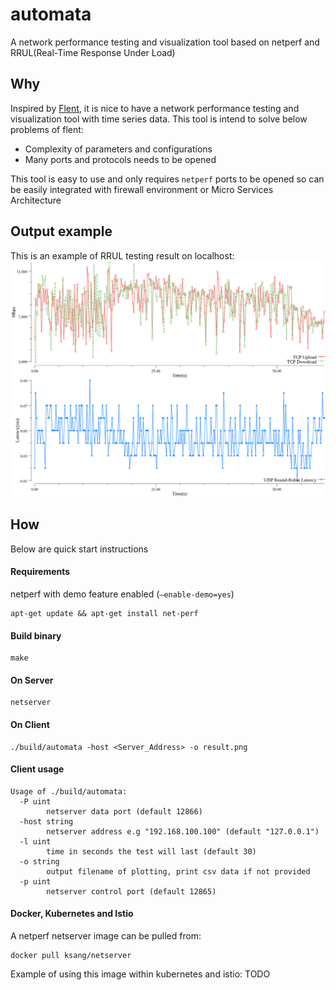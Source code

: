 # automata
A network performance testing and visualization tool based on netperf and RRUL(Real-Time Response Under Load)

## Why
Inspired by [Flent](https://flent.org/index.html), it is nice to have a network performance testing and visualization tool with time series data. This tool is intend to solve below problems of flent:
* Complexity of parameters and configurations
* Many ports and protocols needs to be opened

This tool is easy to use and only requires `netperf` ports to be opened so can be easily integrated with firewall environment or Micro Services Architecture

## Output example
This is an example of RRUL testing result on localhost:
![example](example.png)

## How

Below are quick start instructions

#### Requirements
netperf with demo feature enabled (`–enable-demo=yes`)

	apt-get update && apt-get install net-perf

#### Build binary
	make
#### On Server
	netserver
#### On Client
	./build/automata -host <Server_Address> -o result.png
#### Client usage
	Usage of ./build/automata:
	  -P uint
	    	netserver data port (default 12866)
	  -host string
	    	netserver address e.g "192.168.100.100" (default "127.0.0.1")
	  -l uint
	    	time in seconds the test will last (default 30)
	  -o string
	    	output filename of plotting, print csv data if not provided
	  -p uint
	    	netserver control port (default 12865)
#### Docker, Kubernetes and Istio
A netperf netserver image can be pulled from:

	docker pull ksang/netserver

Example of using this image within kubernetes and istio:
TODO
